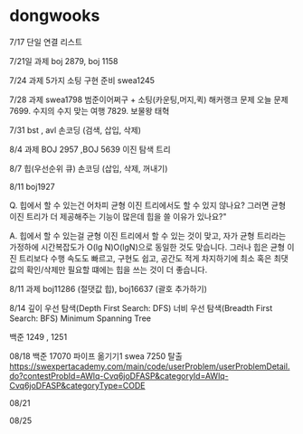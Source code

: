 # dongwooks

7/17
단일 연결 리스트 

7/21일 과제 
boj 2879, boj 1158 

7/24 과제
5가지 소팅 구현 준비 
swea1245 


7/28 과제 
swea1798 범준이어쩌구 + 소팅(카운팅,머지,퀵) 해커랭크 문제 
오늘 문제 
7699. 수지의 수지 맞는 여행
7829. 보물왕 태혁

7/31 
bst , avl 손코딩 (검색, 삽입, 삭제)

8/4 과제
BOJ 2957 ,BOJ 5639 이진 탐색 트리 

8/7
힙(우선순위 큐) 손코딩 (삽입, 삭제, 꺼내기)

8/11
boj1927 

Q. 힙에서 할 수 있는건 어차피 균형 이진 트리에서도 할 수 있지 않나요? 그러면 균형 이진 트리가 더 제공해주는 기능이 많은데 힙을 쓸 이유가 있나요?" 


A. 힙에서 할 수 있는걸 균형 이진 트리에서 할 수 있는 것이 맞고, 자가 균형 트리라는 가정하에 시간복잡도가 O(lg N)O(lgN)으로 동일한 것도 맞습니다. 그러나 힙은 균형 이진 트리보다 수행 속도도 빠르고, 구현도 쉽고, 공간도 적게 차지하기에 최소 혹은 최댓값의 확인/삭제만 필요할 떄에는 힙을 쓰는 것이 더 좋습니다.

8/11 과제
boj11286 (절댓값 힙), boj16637 (괄호 추가하기)

8/14 
깊이 우선 탐색(Depth First Search: DFS)
너비 우선 탐색(Breadth First Search: BFS)
Minimum Spanning Tree

백준 1249 , 1251

08/18
백준 17070 파이프 옮기기1
swea 7250 탈출
https://swexpertacademy.com/main/code/userProblem/userProblemDetail.do?contestProbId=AWlq-Cvq6joDFASP&categoryId=AWlq-Cvq6joDFASP&categoryType=CODE

08/21

08/25

